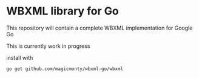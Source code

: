 WBXML library for Go
====================

This repository will contain a complete WBXML implementation for Google Go

This is currently work in progress

install with

    go get github.com/magicmonty/wbxml-go/wbxml

